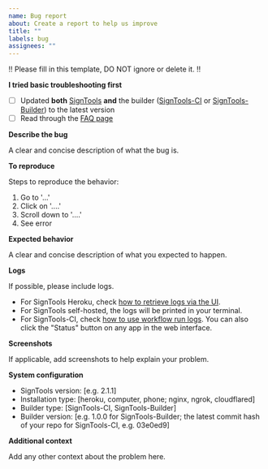 ```yaml
---
name: Bug report
about: Create a report to help us improve
title: ""
labels: bug
assignees: ""
---
```


!! Please fill in this template, DO NOT ignore or delete it. !!

**I tried basic troubleshooting first**

- [ ] Updated **both** [SignTools](https://github.com/SignTools/SignTools) **and** the builder ([SignTools-CI](https://github.com/SignTools/SignTools-CI) or [SignTools-Builder](https://github.com/SignTools/SignTools-Builder)) to the latest version
- [ ] Read through the [FAQ page](https://github.com/SignTools/SignTools/blob/master/FAQ.md)

**Describe the bug**

A clear and concise description of what the bug is.

**To reproduce**

Steps to reproduce the behavior:

1. Go to '...'
2. Click on '....'
3. Scroll down to '....'
4. See error

**Expected behavior**

A clear and concise description of what you expected to happen.

**Logs**

If possible, please include logs.

- For SignTools Heroku, check [how to retrieve logs via the UI](https://devcenter.heroku.com/articles/logging#log-retrieval-via-the-ui).
- For SignTools self-hosted, the logs will be printed in your terminal.
- For SignTools-CI, check [how to use workflow run logs](https://docs.github.com/en/actions/monitoring-and-troubleshooting-workflows/using-workflow-run-logs). You can also click the "Status" button on any app in the web interface.

**Screenshots**

If applicable, add screenshots to help explain your problem.

**System configuration**

- SignTools version: [e.g. 2.1.1]
- Installation type: [heroku, computer, phone; nginx, ngrok, cloudflared]
- Builder type: [SignTools-CI, SignTools-Builder]
- Builder version: [e.g. 1.0.0 for SignTools-Builder; the latest commit hash of your repo for SignTools-CI, e.g. 03e0ed9]

**Additional context**

Add any other context about the problem here.

